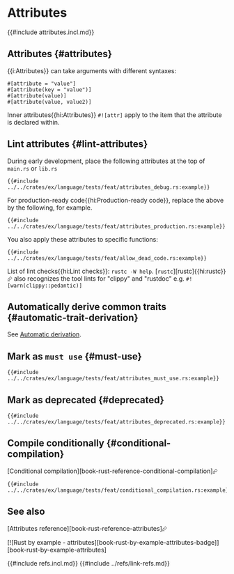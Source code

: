 # Attributes

{{#include attributes.incl.md}}

## Attributes {#attributes}

{{i:Attributes}} can take arguments with different syntaxes:

```rust,editable,compile_fail,noplayground
#[attribute = "value"]
#[attribute(key = "value")]
#[attribute(value)]
#[attribute(value, value2)]
```

Inner attributes{{hi:Attributes}} `#![attr]` apply to the item that the attribute is declared within.

## Lint attributes {#lint-attributes}

During early development, place the following attributes at the top of `main.rs` or `lib.rs`

```rust,editable
{{#include ../../crates/ex/language/tests/feat/attributes_debug.rs:example}}
```

For production-ready code{{hi:Production-ready code}}, replace the above by the following, for example.

```rust,editable
{{#include ../../crates/ex/language/tests/feat/attributes_production.rs:example}}
```

You also apply these attributes to specific functions:

```rust,editable
{{#include ../../crates/ex/language/tests/feat/allow_dead_code.rs:example}}
```

List of lint checks{{hi:Lint checks}}: `rustc -W help`. [`rustc`][rustc]{{hi:rustc}}⮳ also recognizes the tool lints for "clippy" and "rustdoc" e.g. `#![warn(clippy::pedantic)]`

## Automatically derive common traits {#automatic-trait-derivation}

See [Automatic derivation][p-automatic-derivation].

## Mark as `must use` {#must-use}

```rust,editable
{{#include ../../crates/ex/language/tests/feat/attributes_must_use.rs:example}}
```

## Mark as deprecated {#deprecated}

```rust,editable
{{#include ../../crates/ex/language/tests/feat/attributes_deprecated.rs:example}}
```

## Compile conditionally {#conditional-compilation}

[Conditional compilation][book-rust-reference-conditional-compilation]⮳

```rust,editable
{{#include ../../crates/ex/language/tests/feat/conditional_compilation.rs:example}}
```

## See also

[Attributes reference][book-rust-reference-attributes]⮳

[![Rust by example - attributes][book-rust-by-example-attributes-badge]][book-rust-by-example-attributes]

[p-automatic-derivation]: ../standard-library/derive.md
{{#include refs.incl.md}}
{{#include ../refs/link-refs.md}}

<div class="hidden">
</div>
